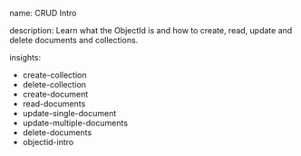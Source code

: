 name: CRUD Intro

description: Learn what the ObjectId is and how to create, read, update and delete documents and collections.

insights:
  - create-collection
  - delete-collection
  - create-document
  - read-documents
  - update-single-document
  - update-multiple-documents
  - delete-documents
  - objectid-intro
